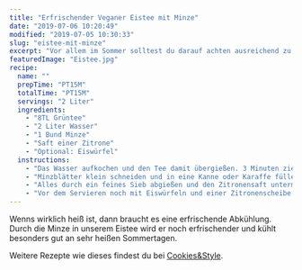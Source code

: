 ```yaml
---
title: "Erfrischender Veganer Eistee mit Minze"
date: "2019-07-06 10:20:49"
modified: "2019-07-05 10:30:33"
slug: "eistee-mit-minze"
excerpt: "Vor allem im Sommer solltest du darauf achten ausreichend zu trinken. Besonders Wasser oder ungesüßte Tees sind hier zu empfehlen. "
featuredImage: "Eistee.jpg"
recipe:
  name: ""
  prepTime: "PT15M"
  totalTime: "PT15M"
  servings: "2 Liter"
  ingredients:
    - "8TL Grüntee"
    - "2 Liter Wasser"
    - "1 Bund Minze"
    - "Saft einer Zitrone"
    - "Optional: Eiswürfel"
  instructions:
    - "Das Wasser aufkochen und den Tee damit übergießen. 3 Minuten ziehen lassen, dann den Tee aus dem Wasser nehmen."
    - "Minzblätter klein schneiden und in eine Kanne oder Karaffe füllen, den noch heißen Tee darüber gießen und die Mischung für 5 Minuten ruhen lassen."
    - "Alles durch ein feines Sieb abgießen und den Zitronensaft untermischen. Dann im Kühlschrank kalt stellen."
    - "Vor dem Servieren noch mit Eiswürfeln und einer Zitronenscheibe zur Abkühlung servieren."
---
```


Wenns wirklich heiß ist, dann braucht es eine erfrischende Abkühlung. Durch die Minze in unserem Eistee wird er noch erfrischender und kühlt besonders gut an sehr heißen Sommertagen.

Weitere Rezepte wie dieses findest du bei [Cookies&Style](https://cookiesandstyle.at).